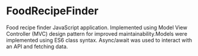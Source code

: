 # FoodRecipeFinder
Food recipe finder JavaScript application.
Implemented using Model View Controller (MVC) design pattern for improved maintainability.Models were implemented using ES6 class syntax. 
Async/await was used to interact with an API and fetching data.
